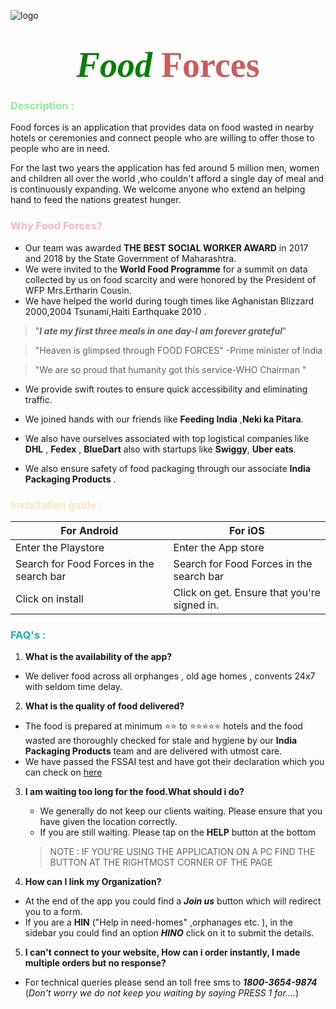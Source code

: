![logo](https://png.pngtree.com/png-clipart/20190515/original/pngtree-mountain-nature-logo-design-template-png-image_3554547.jpg)
# <div align="center"><span style="color:Green"><span style="font-family:Castellar; font-size:2em;">*Food*<span style="color:IndianRed"> Forces

<h3><span style="color:LightGreen"> Description :</h3>
<p>Food forces is an application that provides data on food wasted in nearby hotels or ceremonies and connect people who are willing to offer those to people who are in need.</p>
<p>For the last two years the application has fed around 5 million men, women and children all over the world ,who couldn't afford a single day of meal and is continuously expanding. We welcome anyone who extend an helping hand to feed the nations greatest hunger.

<h3><span style="color:LightPink">Why Food Forces?  </h3>


* Our team was awarded  __THE BEST SOCIAL WORKER AWARD__ in 2017 and 2018 by the State Government of Maharashtra.
* We were invited to the __World Food Programme__ for a  summit on data collected by us on food scarcity and were honored by the President of WFP Mrs.Ertharin Cousin.
* We have helped the world during tough times like
 Aghanistan Blizzard 2000,2004 Tsunami,Haiti Earthquake 2010 .
>"***I ate my first three meals in one day-I am forever grateful***"

 >"Heaven is glimpsed through FOOD FORCES" -Prime minister of India

 >"We are so proud that humanity got this service-WHO Chairman "



* We provide swift routes to ensure quick accessibility and eliminating traffic.
* We joined hands with our friends like __Feeding India__ ,__Neki ka Pitara__.
* We also have ourselves associated with top logistical companies like __DHL__ ,
  __Fedex__ , __BlueDart__ also with startups like __Swiggy__, __Uber eats__.

* We also ensure safety of food packaging through our associate __India Packaging Products__ .

<h3><span style="color:Moccasin">Installation guide : </h3>

|For Android |         For iOS             	|
| -----------|----------------------------	|
| Enter the Playstore | Enter the App store |
| Search for Food Forces  in the search bar | Search for Food Forces  in the search bar    	|
| Click on install | Click on get. Ensure that you're signed in.|


<h3><span style="color:LightSeaGreen">FAQ's : </h3>

1. <b>What is the availability of the app?</b>

  * We deliver food across all orphanges , old age homes , convents 24x7 with seldom time delay.

2. <b>What is the quality of food delivered?</b>

  * The food is prepared at minimum ⭐⭐  to ⭐⭐⭐⭐⭐ hotels and
  the food wasted are thoroughly checked for stale and hygiene by our __India Packaging Products__ team and are delivered with utmost care.
  * We have passed the FSSAI test and have got their declaration which you can check on [here](https://www.indiafilings.com/learn/fssai-declaration-format/)


3. <b>I am waiting too long for the food.What should i do?</b>

   * We generally do not keep our clients waiting. Please ensure that you have given the location correctly.
   * If you are still waiting. Please tap on the __HELP__ button at the bottom
    >NOTE : IF YOU'RE USING THE APPLICATION ON A PC FIND THE BUTTON AT THE RIGHTMOST CORNER OF THE PAGE

4. <b>How can I link my Organization?</b>
 * At the end of the app you could find a ***Join us*** button which will redirect you to a form.
 * If you are a **HIN** ("Help in need-homes" ,orphanages etc. ), in the sidebar you could find an option ***HINO*** click on it to submit the details.


 5. <b>I can't connect to your website, How can i order instantly, I made multiple orders but no response?</b>
  * For technical queries please send an toll free sms to ***1800-3654-9874*** (*Don't worry we do not keep you waiting by saying PRESS 1 for....*)
